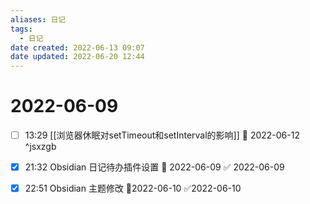 ```yaml
---
aliases: 日记
tags:
  - 日记
date created: 2022-06-13 09:07
date updated: 2022-06-20 12:44
---
```


# 2022-06-09

- [ ] 13:29 [[浏览器休眠对setTimeout和setInterval的影响]] 📅 2022-06-12 ^jsxzgb

- [x] 21:32 Obsidian 日记待办插件设置 📅 2022-06-09 ✅ 2022-06-09

- [x] 22:51 Obsidian 主题修改 📆2022-06-10 ✅2022-06-10
